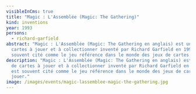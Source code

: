 ```yaml
---
visibleInCms: true
title: "Magic : L'Assemblée (Magic: The Gathering)"
kind: inventions
year: 1993
persons:
  - richard-garfield
abstract: "Magic : L'Assemblée (Magic: The Gathering en anglais) est un jeu de
  cartes à jouer et à collectionner inventé par Richard Garfield en 1993. Il est
  souvent cité comme le jeu référence dans le monde des jeux de cartes à jouer."
description: "Magic : L'Assemblée (Magic: The Gathering en anglais) est un jeu
  de cartes à jouer et à collectionner inventé par Richard Garfield en 1993. Il
  est souvent cité comme le jeu référence dans le monde des jeux de cartes à
  jouer."
image: /images/events/magic-lassemblee-magic-the-gathering.jpg
---
```

